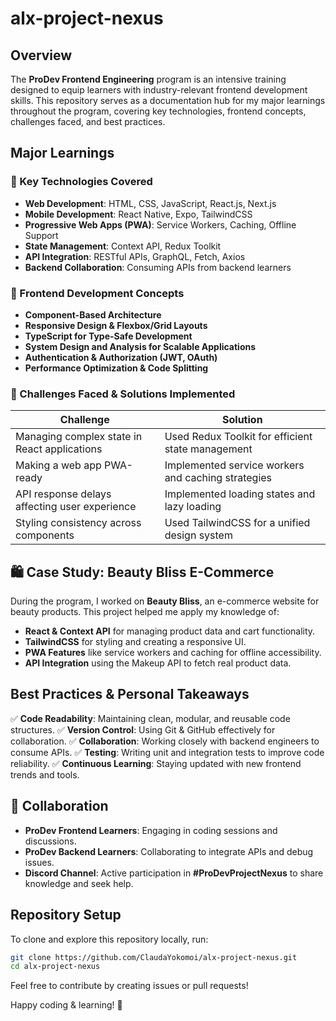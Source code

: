 # alx-project-nexus

## Overview
The **ProDev Frontend Engineering** program is an intensive training designed to equip learners with industry-relevant frontend development skills. This repository serves as a documentation hub for my major learnings throughout the program, covering key technologies, frontend concepts, challenges faced, and best practices.

## Major Learnings
### 🔹 Key Technologies Covered
- **Web Development**: HTML, CSS, JavaScript, React.js, Next.js
- **Mobile Development**: React Native, Expo, TailwindCSS
- **Progressive Web Apps (PWA)**: Service Workers, Caching, Offline Support
- **State Management**: Context API, Redux Toolkit
- **API Integration**: RESTful APIs, GraphQL, Fetch, Axios
- **Backend Collaboration**: Consuming APIs from backend learners

### 🔹 Frontend Development Concepts
- **Component-Based Architecture**
- **Responsive Design & Flexbox/Grid Layouts**
- **TypeScript for Type-Safe Development**
- **System Design and Analysis for Scalable Applications**
- **Authentication & Authorization (JWT, OAuth)**
- **Performance Optimization & Code Splitting**

### 🔹 Challenges Faced & Solutions Implemented
| Challenge | Solution |
|-----------|----------|
| Managing complex state in React applications | Used Redux Toolkit for efficient state management |
| Making a web app PWA-ready | Implemented service workers and caching strategies |
| API response delays affecting user experience | Implemented loading states and lazy loading |
| Styling consistency across components | Used TailwindCSS for a unified design system |

## 🛍 Case Study: Beauty Bliss E-Commerce
During the program, I worked on **Beauty Bliss**, an e-commerce website for beauty products. This project helped me apply my knowledge of:
- **React & Context API** for managing product data and cart functionality.
- **TailwindCSS** for styling and creating a responsive UI.
- **PWA Features** like service workers and caching for offline accessibility.
- **API Integration** using the Makeup API to fetch real product data.

## Best Practices & Personal Takeaways
✅ **Code Readability**: Maintaining clean, modular, and reusable code structures.
✅ **Version Control**: Using Git & GitHub effectively for collaboration.
✅ **Collaboration**: Working closely with backend engineers to consume APIs.
✅ **Testing**: Writing unit and integration tests to improve code reliability.
✅ **Continuous Learning**: Staying updated with new frontend trends and tools.

## 🚀 Collaboration
- **ProDev Frontend Learners**: Engaging in coding sessions and discussions.
- **ProDev Backend Learners**: Collaborating to integrate APIs and debug issues.
- **Discord Channel**: Active participation in **#ProDevProjectNexus** to share knowledge and seek help.

## Repository Setup
To clone and explore this repository locally, run:
```bash
git clone https://github.com/ClaudaYokomoi/alx-project-nexus.git
cd alx-project-nexus
```
Feel free to contribute by creating issues or pull requests!

Happy coding & learning! 🚀
